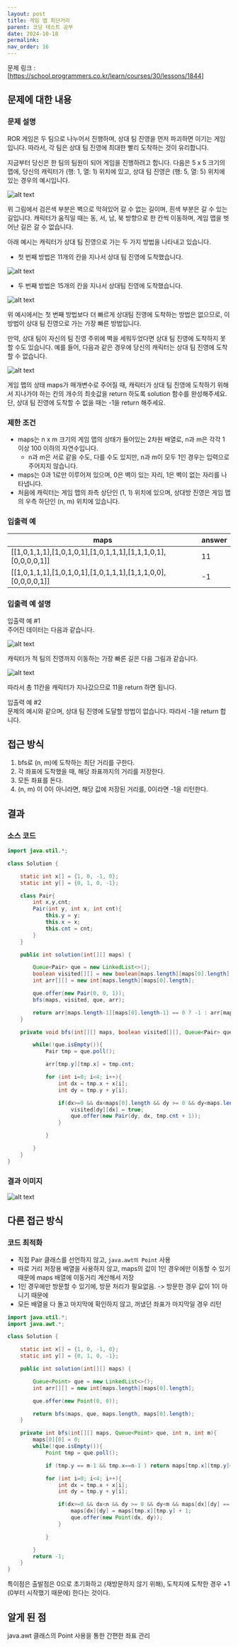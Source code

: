 ```yaml
---
layout: post
title: 게임 맵 최단거리
parent: 코딩 테스트 공부
date: 2024-10-18
permalink:
nav_order: 16
---
```


문제 링크 : [https://school.programmers.co.kr/learn/courses/30/lessons/1844]

## 문제에 대한 내용

### 문제 설명

ROR 게임은 두 팀으로 나누어서 진행하며, 상대 팀 진영을 먼저 파괴하면 이기는 게임입니다. 따라서, 각 팀은 상대 팀 진영에 최대한 빨리 도착하는 것이 유리합니다.

지금부터 당신은 한 팀의 팀원이 되어 게임을 진행하려고 합니다. 다음은 5 x 5 크기의 맵에, 당신의 캐릭터가 (행: 1, 열: 1) 위치에 있고, 상대 팀 진영은 (행: 5, 열: 5) 위치에 있는 경우의 예시입니다.

![alt text](/공부/코딩-테스트-공부/image-18.png)

위 그림에서 검은색 부분은 벽으로 막혀있어 갈 수 없는 길이며, 흰색 부분은 갈 수 있는 길입니다. 캐릭터가 움직일 때는 동, 서, 남, 북 방향으로 한 칸씩 이동하며, 게임 맵을 벗어난 길은 갈 수 없습니다.

아래 예시는 캐릭터가 상대 팀 진영으로 가는 두 가지 방법을 나타내고 있습니다.

- 첫 번째 방법은 11개의 칸을 지나서 상대 팀 진영에 도착했습니다.

![alt text](/공부/코딩-테스트-공부/image-19.png)

- 두 번째 방법은 15개의 칸을 지나서 상대팀 진영에 도착했습니다.

![alt text](/공부/코딩-테스트-공부/image-20.png)

위 예시에서는 첫 번째 방법보다 더 빠르게 상대팀 진영에 도착하는 방법은 없으므로, 이 방법이 상대 팀 진영으로 가는 가장 빠른 방법입니다.

만약, 상대 팀이 자신의 팀 진영 주위에 벽을 세워두었다면 상대 팀 진영에 도착하지 못할 수도 있습니다. 예를 들어, 다음과 같은 경우에 당신의 캐릭터는 상대 팀 진영에 도착할 수 없습니다.

![alt text](/공부/코딩-테스트-공부/image-21.png)

게임 맵의 상태 maps가 매개변수로 주어질 때, 캐릭터가 상대 팀 진영에 도착하기 위해서 지나가야 하는 칸의 개수의 최솟값을 return 하도록 solution 함수를 완성해주세요. 단, 상대 팀 진영에 도착할 수 없을 때는 -1을 return 해주세요.

### 제한 조건

- maps는 n x m 크기의 게임 맵의 상태가 들어있는 2차원 배열로, n과 m은 각각 1 이상 100 이하의 자연수입니다.
  - n과 m은 서로 같을 수도, 다를 수도 있지만, n과 m이 모두 1인 경우는 입력으로 주어지지 않습니다.
- maps는 0과 1로만 이루어져 있으며, 0은 벽이 있는 자리, 1은 벽이 없는 자리를 나타냅니다.
- 처음에 캐릭터는 게임 맵의 좌측 상단인 (1, 1) 위치에 있으며, 상대방 진영은 게임 맵의 우측 하단인 (n, m) 위치에 있습니다.

### 입출력 예

| maps                                                          | answer |
| ------------------------------------------------------------- | ------ |
| [[1,0,1,1,1],[1,0,1,0,1],[1,0,1,1,1],[1,1,1,0,1],[0,0,0,0,1]] | 11     |
| [[1,0,1,1,1],[1,0,1,0,1],[1,0,1,1,1],[1,1,1,0,0],[0,0,0,0,1]] | -1     |

### 입출력 예 설명

입출력 예 #1  
주어진 데이터는 다음과 같습니다.

![alt text](/공부/코딩-테스트-공부/image-22.png)

캐릭터가 적 팀의 진영까지 이동하는 가장 빠른 길은 다음 그림과 같습니다.

![alt text](/공부/코딩-테스트-공부/image-23.png)

따라서 총 11칸을 캐릭터가 지나갔으므로 11을 return 하면 됩니다.

입출력 예 #2  
문제의 예시와 같으며, 상대 팀 진영에 도달할 방법이 없습니다. 따라서 -1을 return 합니다.

## 접근 방식

1. bfs로 (n, m)에 도착하는 최단 거리를 구한다.
2. 각 좌표에 도착했을 때, 해당 좌표까지의 거리를 저장한다.
3. 모든 좌표를 돈다.
4. (n, m) 이 0이 아니라면, 해당 값에 저장된 거리를, 0이라면 -1을 리턴한다.

## 결과

### 소스 코드

```java
import java.util.*;

class Solution {

    static int x[] = {1, 0, -1, 0};
    static int y[] = {0, 1, 0, -1};

    class Pair{
        int x,y,cnt;
        Pair(int y, int x, int cnt){
            this.y = y;
            this.x = x;
            this.cnt = cnt;
        }
    }

    public int solution(int[][] maps) {

        Queue<Pair> que = new LinkedList<>();
        boolean visited[][] = new boolean[maps.length][maps[0].length];
        int arr[][] = new int[maps.length][maps[0].length];

        que.offer(new Pair(0, 0, 1));
        bfs(maps, visited, que, arr);

        return arr[maps.length-1][maps[0].length-1] == 0 ? -1 : arr[maps.length-1][maps[0].length-1];
    }

    private void bfs(int[][] maps, boolean visited[][], Queue<Pair> que, int arr[][]){

        while(!que.isEmpty()){
            Pair tmp = que.poll();

            arr[tmp.y][tmp.x] = tmp.cnt;

            for (int i=0; i<4; i++){
                int dx = tmp.x + x[i];
                int dy = tmp.y + y[i];

                if(dx>=0 && dx<maps[0].length && dy >= 0 && dy<maps.length && !visited[dy][dx] && maps[dy][dx] == 1){
                    visited[dy][dx] = true;
                    que.offer(new Pair(dy, dx, tmp.cnt + 1));
                }

            }

        }
    }
}
```

### 결과 이미지

![alt text](/공부/코딩-테스트-공부/image-24.png)

## 다른 접근 방식

### 코드 최적화

- 직접 Pair 클래스를 선언하지 않고, `java.awt의 Point` 사용
- 따로 거리 저장용 배열을 사용하지 않고, maps의 값이 1인 경우에만 이동할 수 있기 때문에 maps 배열에 이동거리 계산해서 저장
- 1인 경우에만 방문할 수 있기에, 방문 처리가 필요없음. -> 방문한 경우 값이 1이 아니기 때문에
- 모든 배열을 다 돌고 마지막에 확인하지 않고, 꺼냈던 좌표가 마지막일 경우 리턴

```java
import java.util.*;
import java.awt.*;

class Solution {

    static int x[] = {1, 0, -1, 0};
    static int y[] = {0, 1, 0, -1};

    public int solution(int[][] maps) {

        Queue<Point> que = new LinkedList<>();
        int arr[][] = new int[maps.length][maps[0].length];

        que.offer(new Point(0, 0));

        return bfs(maps, que, maps.length, maps[0].length);
    }

    private int bfs(int[][] maps, Queue<Point> que, int n, int m){
        maps[0][0] = 0;
        while(!que.isEmpty()){
            Point tmp = que.poll();

            if (tmp.y == m-1 && tmp.x==n-1 ) return maps[tmp.x][tmp.y]+1;

            for (int i=0; i<4; i++){
                int dx = tmp.x + x[i];
                int dy = tmp.y + y[i];

                if(dx>=0 && dx<n && dy >= 0 && dy<m && maps[dx][dy] == 1){
                    maps[dx][dy] = maps[tmp.x][tmp.y] + 1;
                    que.offer(new Point(dx, dy));
                }

            }

        }
        return -1;
    }
}
```

특이점은 출발점은 0으로 초기화하고 (재방문하지 않기 위해),
도착지에 도착한 경우 +1 (0부터 시작했기 때문에) 한다는 것이다.

## 알게 된 점

java.awt 클래스의 Point 사용을 통한 간편한 좌표 관리

[https://school.programmers.co.kr/learn/courses/30/lessons/1844]: https://school.programmers.co.kr/learn/courses/30/lessons/1844
